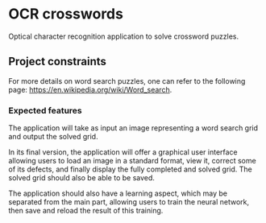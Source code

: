 # OCR crosswords
Optical character recognition application to solve crossword puzzles.
## Project constraints
For more details on word search puzzles, one can refer to the following page:
https://en.wikipedia.org/wiki/Word_search.
### Expected features
The application will take as input an image representing a word search grid and output the solved grid.

In its final version, the application will offer a graphical user interface allowing users to load an image in a standard format, view it, correct some of its defects, and finally display the fully completed and solved grid. The solved grid should also be able to be saved.

The application should also have a learning aspect, which may be separated from the main part, allowing users to train the neural network, then save and reload the result of this training.
